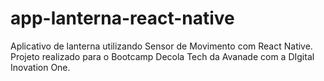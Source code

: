 # app-lanterna-react-native
Aplicativo de lanterna utilizando Sensor de Movimento com React Native. Projeto realizado para o Bootcamp Decola Tech da Avanade com a DIgital Inovation One.
